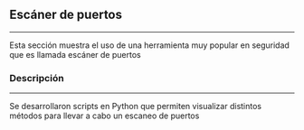 ## Escáner de puertos
_______
Esta sección muestra el uso de una herramienta muy popular en seguridad que es llamada escáner de puertos

### Descripción
_______
Se desarrollaron scripts en Python que permiten visualizar distintos métodos para llevar a cabo un escaneo de puertos